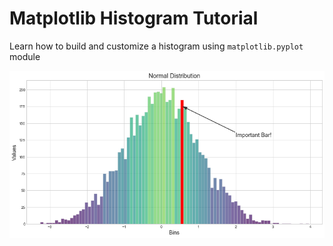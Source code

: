 # Matplotlib Histogram Tutorial
Learn how to build and customize a histogram using `matplotlib.pyplot` module


<img src='img/pretty_hist.png'>
